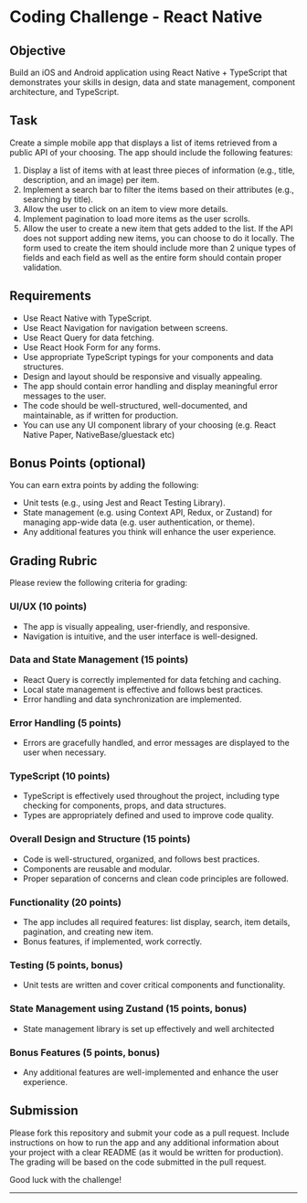 # Coding Challenge - React Native

## Objective

Build an iOS and Android application using React Native + TypeScript that demonstrates your skills in design, data and state management, component architecture, and TypeScript.

## Task

Create a simple mobile app that displays a list of items retrieved from a public API of your choosing. The app should include the following features:

1. Display a list of items with at least three pieces of information (e.g., title, description, and an image) per item.
2. Implement a search bar to filter the items based on their attributes (e.g., searching by title).
3. Allow the user to click on an item to view more details.
4. Implement pagination to load more items as the user scrolls.
5. Allow the user to create a new item that gets added to the list. If the API does not support adding new items, you can choose to do it locally. The form used to create the item should include more than 2 unique types of fields and each field as well as the entire form should contain proper validation.

## Requirements

- Use React Native with TypeScript.
- Use React Navigation for navigation between screens.
- Use React Query for data fetching.
- Use React Hook Form for any forms.
- Use appropriate TypeScript typings for your components and data structures.
- Design and layout should be responsive and visually appealing.
- The app should contain error handling and display meaningful error messages to the user.
- The code should be well-structured, well-documented, and maintainable, as if written for production.
- You can use any UI component library of your choosing (e.g. React Native Paper, NativeBase/gluestack etc)

## Bonus Points (optional)

You can earn extra points by adding the following:

- Unit tests (e.g., using Jest and React Testing Library).
- State management (e.g. using Context API, Redux, or Zustand) for managing app-wide data (e.g. user authentication, or theme).
- Any additional features you think will enhance the user experience.

## Grading Rubric

Please review the following criteria for grading:

### UI/UX (10 points)

- The app is visually appealing, user-friendly, and responsive.
- Navigation is intuitive, and the user interface is well-designed.

### Data and State Management (15 points)

- React Query is correctly implemented for data fetching and caching.
- Local state management is effective and follows best practices.
- Error handling and data synchronization are implemented.

### Error Handling (5 points)

- Errors are gracefully handled, and error messages are displayed to the user when necessary.

### TypeScript (10 points)

- TypeScript is effectively used throughout the project, including type checking for components, props, and data structures.
- Types are appropriately defined and used to improve code quality.

### Overall Design and Structure (15 points)

- Code is well-structured, organized, and follows best practices.
- Components are reusable and modular.
- Proper separation of concerns and clean code principles are followed.

### Functionality (20 points)

- The app includes all required features: list display, search, item details, pagination, and creating new item.
- Bonus features, if implemented, work correctly.

### Testing (5 points, bonus)

- Unit tests are written and cover critical components and functionality.

### State Management using Zustand (15 points, bonus)

- State management library is set up effectively and well architected

### Bonus Features (5 points, bonus)

- Any additional features are well-implemented and enhance the user experience.

## Submission

Please fork this repository and submit your code as a pull request. Include instructions on how to run the app and any additional information about your project with a clear README (as it would be written for production). The grading will be based on the code submitted in the pull request.

Good luck with the challenge!

---
